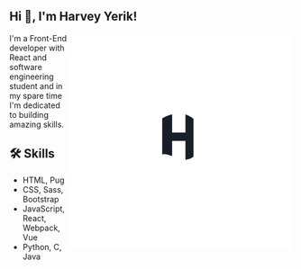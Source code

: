 ## Hi 👋, I'm Harvey Yerik!  

<img width="400" height="auto" align="right" src="./logo.svg" alt="logo">
I'm a Front-End developer with React and software engineering student and in my spare time I'm dedicated to building amazing skills.

## 🛠 Skills
- HTML, Pug
- CSS, Sass, Bootstrap
- JavaScript, React, Webpack, Vue
- Python, C, Java





